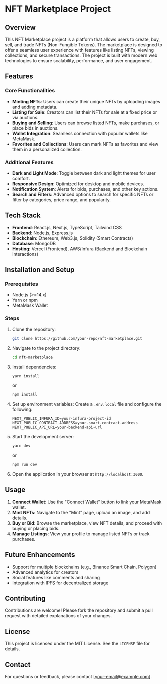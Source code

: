 # NFT Marketplace Project

## Overview
This NFT Marketplace project is a platform that allows users to create, buy, sell, and trade NFTs (Non-Fungible Tokens). The marketplace is designed to offer a seamless user experience with features like listing NFTs, viewing collections, and secure transactions. The project is built with modern web technologies to ensure scalability, performance, and user engagement.

## Features

### Core Functionalities
- **Minting NFTs**: Users can create their unique NFTs by uploading images and adding metadata.
- **Listing for Sale**: Creators can list their NFTs for sale at a fixed price or via auctions.
- **Buying and Selling**: Users can browse listed NFTs, make purchases, or place bids in auctions.
- **Wallet Integration**: Seamless connection with popular wallets like MetaMask.
- **Favorites and Collections**: Users can mark NFTs as favorites and view them in a personalized collection.

### Additional Features
- **Dark and Light Mode**: Toggle between dark and light themes for user comfort.
- **Responsive Design**: Optimized for desktop and mobile devices.
- **Notification System**: Alerts for bids, purchases, and other key actions.
- **Search and Filters**: Advanced options to search for specific NFTs or filter by categories, price range, and popularity.

## Tech Stack
- **Frontend**: React.js, Next.js, TypeScript, Tailwind CSS
- **Backend**: Node.js, Express.js
- **Blockchain**: Ethereum, Web3.js, Solidity (Smart Contracts)
- **Database**: MongoDB
- **Hosting**: Vercel (Frontend), AWS/Infura (Backend and Blockchain interactions)

## Installation and Setup

### Prerequisites
- Node.js (>=14.x)
- Yarn or npm
- MetaMask Wallet

### Steps
1. Clone the repository:
   ```bash
   git clone https://github.com/your-repo/nft-marketplace.git
   ```
2. Navigate to the project directory:
   ```bash
   cd nft-marketplace
   ```
3. Install dependencies:
   ```bash
   yarn install
   ```
   or
   ```bash
   npm install
   ```
4. Set up environment variables:
   Create a `.env.local` file and configure the following:
   ```env
   NEXT_PUBLIC_INFURA_ID=your-infura-project-id
   NEXT_PUBLIC_CONTRACT_ADDRESS=your-smart-contract-address
   NEXT_PUBLIC_API_URL=your-backend-api-url
   ```
5. Start the development server:
   ```bash
   yarn dev
   ```
   or
   ```bash
   npm run dev
   ```
6. Open the application in your browser at `http://localhost:3000`.

## Usage

1. **Connect Wallet**: Use the "Connect Wallet" button to link your MetaMask wallet.
2. **Mint NFTs**: Navigate to the "Mint" page, upload an image, and add details.
3. **Buy or Bid**: Browse the marketplace, view NFT details, and proceed with buying or placing bids.
4. **Manage Listings**: View your profile to manage listed NFTs or track purchases.

## Future Enhancements
- Support for multiple blockchains (e.g., Binance Smart Chain, Polygon)
- Advanced analytics for creators
- Social features like comments and sharing
- Integration with IPFS for decentralized storage

## Contributing
Contributions are welcome! Please fork the repository and submit a pull request with detailed explanations of your changes.

## License
This project is licensed under the MIT License. See the `LICENSE` file for details.

## Contact
For questions or feedback, please contact [your-email@example.com].

